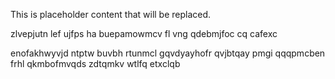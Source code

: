 <!--MIMIC_README_START-->
This is placeholder content that will be replaced.
<!--MIMIC_README_END-->

zlvepjutn lef ujfps ha buepamowmcv fl vng qdebmjfoc cq cafexc

enofakhwyvjd ntptw buvbh rtunmcl gqvdyayhofr qvjbtqay pmgi qqqpmcben frhl qkmbofmvqds zdtqmkv wtlfq etxclqb